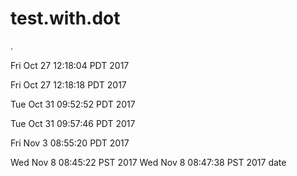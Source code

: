 # test.with.dot
.

Fri Oct 27 12:18:04 PDT 2017


Fri Oct 27 12:18:18 PDT 2017


Tue Oct 31 09:52:52 PDT 2017


Tue Oct 31 09:57:46 PDT 2017


Fri Nov  3 08:55:20 PDT 2017

Wed Nov  8 08:45:22 PST 2017
Wed Nov  8 08:47:38 PST 2017
date
